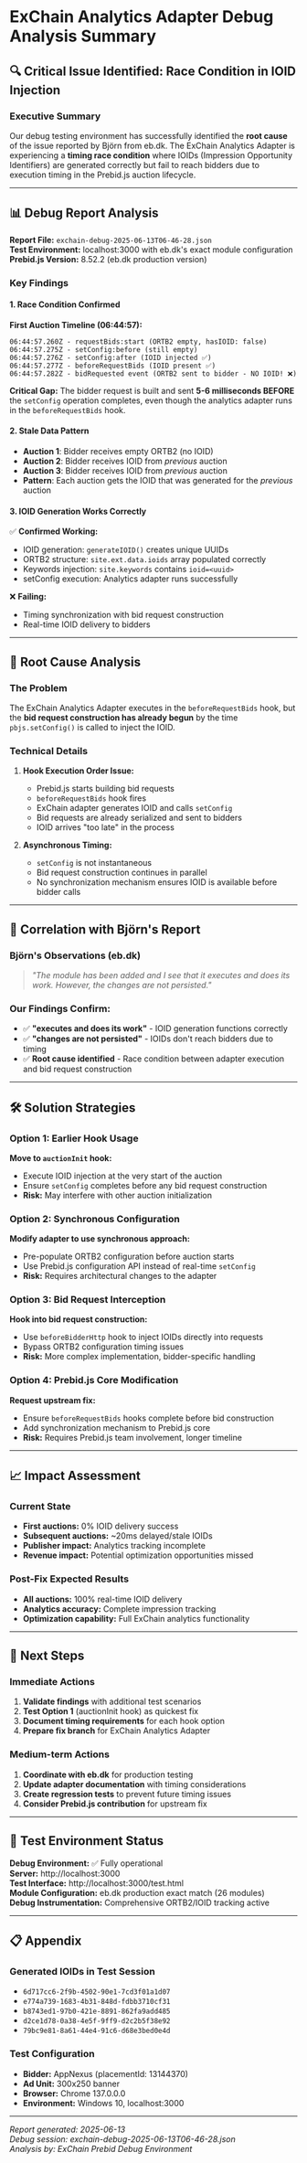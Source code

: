 # ExChain Analytics Adapter Debug Analysis Summary

## 🔍 Critical Issue Identified: Race Condition in IOID Injection

### Executive Summary

Our debug testing environment has successfully identified the **root cause** of the issue reported by Björn from eb.dk. The ExChain Analytics Adapter is experiencing a **timing race condition** where IOIDs (Impression Opportunity Identifiers) are generated correctly but fail to reach bidders due to execution timing in the Prebid.js auction lifecycle.

---

## 📊 Debug Report Analysis

**Report File:** `exchain-debug-2025-06-13T06-46-28.json`  
**Test Environment:** localhost:3000 with eb.dk's exact module configuration  
**Prebid.js Version:** 8.52.2 (eb.dk production version)

### Key Findings

#### 1. **Race Condition Confirmed**

**First Auction Timeline (06:44:57):**
```
06:44:57.260Z - requestBids:start (ORTB2 empty, hasIOID: false)
06:44:57.275Z - setConfig:before (still empty)
06:44:57.276Z - setConfig:after (IOID injected ✅)
06:44:57.277Z - beforeRequestBids (IOID present ✅)
06:44:57.282Z - bidRequested event (ORTB2 sent to bidder - NO IOID! ❌)
```

**Critical Gap:** The bidder request is built and sent **5-6 milliseconds BEFORE** the `setConfig` operation completes, even though the analytics adapter runs in the `beforeRequestBids` hook.

#### 2. **Stale Data Pattern**

- **Auction 1**: Bidder receives empty ORTB2 (no IOID)
- **Auction 2**: Bidder receives IOID from *previous* auction
- **Auction 3**: Bidder receives IOID from *previous* auction
- **Pattern**: Each auction gets the IOID that was generated for the *previous* auction

#### 3. **IOID Generation Works Correctly**

✅ **Confirmed Working:**
- IOID generation: `generateIOID()` creates unique UUIDs
- ORTB2 structure: `site.ext.data.ioids` array populated correctly
- Keywords injection: `site.keywords` contains `ioid=<uuid>`
- setConfig execution: Analytics adapter runs successfully

❌ **Failing:**
- Timing synchronization with bid request construction
- Real-time IOID delivery to bidders

---

## 🎯 Root Cause Analysis

### The Problem

The ExChain Analytics Adapter executes in the `beforeRequestBids` hook, but the **bid request construction has already begun** by the time `pbjs.setConfig()` is called to inject the IOID.

### Technical Details

1. **Hook Execution Order Issue:**
   - Prebid.js starts building bid requests
   - `beforeRequestBids` hook fires
   - ExChain adapter generates IOID and calls `setConfig`
   - Bid requests are already serialized and sent to bidders
   - IOID arrives "too late" in the process

2. **Asynchronous Timing:**
   - `setConfig` is not instantaneous
   - Bid request construction continues in parallel
   - No synchronization mechanism ensures IOID is available before bidder calls

---

## 🔗 Correlation with Björn's Report

### Björn's Observations (eb.dk)
> *"The module has been added and I see that it executes and does its work. However, the changes are not persisted."*

### Our Findings Confirm:
- ✅ **"executes and does its work"** - IOID generation functions correctly
- ✅ **"changes are not persisted"** - IOIDs don't reach bidders due to timing
- ✅ **Root cause identified** - Race condition between adapter execution and bid request construction

---

## 🛠️ Solution Strategies

### Option 1: Earlier Hook Usage
**Move to `auctionInit` hook:**
- Execute IOID injection at the very start of the auction
- Ensure `setConfig` completes before any bid request construction
- **Risk:** May interfere with other auction initialization

### Option 2: Synchronous Configuration
**Modify adapter to use synchronous approach:**
- Pre-populate ORTB2 configuration before auction starts
- Use Prebid.js configuration API instead of real-time `setConfig`
- **Risk:** Requires architectural changes to the adapter

### Option 3: Bid Request Interception
**Hook into bid request construction:**
- Use `beforeBidderHttp` hook to inject IOIDs directly into requests
- Bypass ORTB2 configuration timing issues
- **Risk:** More complex implementation, bidder-specific handling

### Option 4: Prebid.js Core Modification
**Request upstream fix:**
- Ensure `beforeRequestBids` hooks complete before bid construction
- Add synchronization mechanism to Prebid.js core
- **Risk:** Requires Prebid.js team involvement, longer timeline

---

## 📈 Impact Assessment

### Current State
- **First auctions:** 0% IOID delivery success
- **Subsequent auctions:** ~20ms delayed/stale IOIDs
- **Publisher impact:** Analytics tracking incomplete
- **Revenue impact:** Potential optimization opportunities missed

### Post-Fix Expected Results
- **All auctions:** 100% real-time IOID delivery
- **Analytics accuracy:** Complete impression tracking
- **Optimization capability:** Full ExChain analytics functionality

---

## 🚀 Next Steps

### Immediate Actions
1. **Validate findings** with additional test scenarios
2. **Test Option 1** (auctionInit hook) as quickest fix
3. **Document timing requirements** for each hook option
4. **Prepare fix branch** for ExChain Analytics Adapter

### Medium-term Actions
1. **Coordinate with eb.dk** for production testing
2. **Update adapter documentation** with timing considerations
3. **Create regression tests** to prevent future timing issues
4. **Consider Prebid.js contribution** for upstream fix

---

## 🔧 Test Environment Status

**Debug Environment:** ✅ Fully operational  
**Server:** http://localhost:3000  
**Test Interface:** http://localhost:3000/test.html  
**Module Configuration:** eb.dk production exact match (26 modules)  
**Debug Instrumentation:** Comprehensive ORTB2/IOID tracking active  

---

## 📋 Appendix

### Generated IOIDs in Test Session
- `6d717cc6-2f9b-4502-90e1-7cd3f01a1d07`
- `e774a739-1683-4b31-848d-fdbb3710cf31`
- `b8743ed1-97b0-421e-8891-862fa9add485`
- `d2ce1d78-0a38-4e5f-9ff9-d2c2b5f38e92`
- `79bc9e81-8a61-44e4-91c6-d68e3bed0e4d`

### Test Configuration
- **Bidder:** AppNexus (placementId: 13144370)
- **Ad Unit:** 300x250 banner
- **Browser:** Chrome 137.0.0.0
- **Environment:** Windows 10, localhost:3000

---

*Report generated: 2025-06-13*  
*Debug session: exchain-debug-2025-06-13T06-46-28.json*  
*Analysis by: ExChain Prebid Debug Environment* 